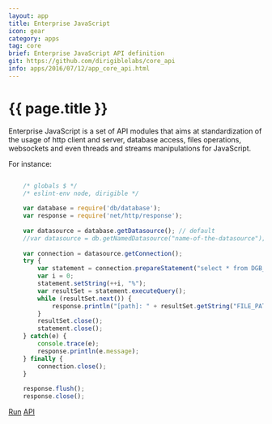 ```yaml
---
layout: app
title: Enterprise JavaScript
icon: gear
category: apps
tag: core
brief: Enterprise JavaScript API definition
git: https://github.com/dirigiblelabs/core_api
info: apps/2016/07/12/app_core_api.html
---
```


{{ page.title }}
===


Enterprise JavaScript is a set of API modules that aims at
standardization of the usage of http client and server, database access, files
operations, websockets and even threads and streams manipulations for
JavaScript.

For instance:

```javascript

	/* globals $ */
	/* eslint-env node, dirigible */
	
	var database = require('db/database');
	var response = require('net/http/response');
	
	var datasource = database.getDatasource(); // default
	//var datasource = db.getNamedDatasource("name-of-the-datasource");
	
	var connection = datasource.getConnection();
	try {
	    var statement = connection.prepareStatement("select * from DGB_FILES where FILE_PATH like ?");
	    var i = 0;
	    statement.setString(++i, "%");
	    var resultSet = statement.executeQuery();
	    while (resultSet.next()) {
	        response.println("[path]: " + resultSet.getString("FILE_PATH"));
	    }
	    resultSet.close();
	    statement.close();
	} catch(e) {
	    console.trace(e);
	    response.println(e.message);
	} finally {
	    connection.close();
	}
	
	response.flush();
	response.close();
```

<div class="btn-toolbar pull-right">
	<a class="btn btn-warning" href="http://dirigible.eclipse.org/services/ui/anonymous.html?git={{ page.git }}.git">Run</a>
	<a class="btn btn-info" href="http://www.dirigible.io/api/index.html">API</a>
</div>

<br><br>